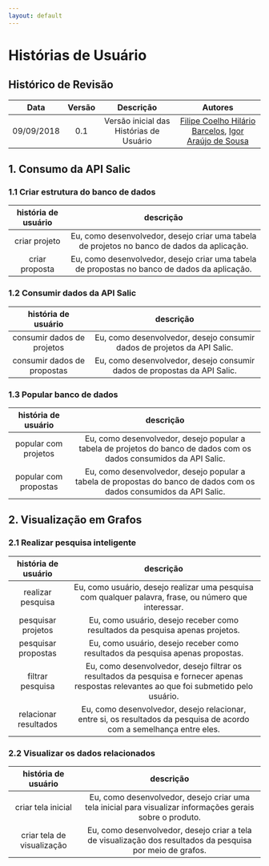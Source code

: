 ```yaml
---
layout: default
---
```


# Histórias de Usuário

## Histórico de Revisão

|           Data          |         Versão         |       Descrição   |         Autores   |
|:----------------------:|:------------------------:|:---------------------:|:--------------:|
| 09/09/2018         |           0.1                | Versão inicial das Histórias de Usuário | [Filipe Coelho Hilário Barcelos](https://github.com/FilipeKN4), [Igor Araújo de Sousa](https://github.com/zero101010) |

## 1. Consumo da API Salic

### 1.1 Criar estrutura do banco de dados

|**história de usuário** | **descrição** |
|:---:|:---:|
| criar projeto | Eu, como desenvolvedor, desejo criar uma tabela de projetos no banco de dados da aplicação. |
| criar proposta | Eu, como desenvolvedor, desejo criar uma tabela de propostas no banco de dados da aplicação. |

### 1.2 Consumir dados da API Salic

| **história de usuário** | **descrição** |
|:---:|:---:|
| consumir dados de projetos | Eu, como desenvolvedor, desejo consumir dados de projetos da API Salic. |
| consumir dados de propostas  | Eu, como desenvolvedor, desejo consumir dados de propostas da API Salic. |

### 1.3 Popular banco de dados

| **história de usuário** | **descrição** |
|:---:|:---:|
| popular com projetos | Eu, como desenvolvedor, desejo popular a tabela de projetos do banco de dados com os dados consumidos da API Salic. |
| popular com propostas | Eu, como desenvolvedor, desejo popular a tabela de propostas do banco de dados com os dados consumidos da API Salic. |

## 2. Visualização em Grafos

### 2.1 Realizar pesquisa inteligente

| **história de usuário** | **descrição** |
|:---:|:---:|
| realizar pesquisa | Eu, como usuário, desejo realizar uma pesquisa com qualquer palavra, frase, ou número que interessar. |
| pesquisar projetos | Eu, como usuário, desejo receber como resultados da pesquisa apenas projetos. |
| pesquisar propostas | Eu, como usuário, desejo receber como resultados da pesquisa apenas propostas. |
| filtrar pesquisa | Eu, como desenvolvedor, desejo filtrar os resultados da pesquisa e fornecer apenas respostas relevantes ao que foi submetido pelo usuário. |
| relacionar resultados | Eu, como desenvolvedor, desejo relacionar, entre si, os resultados da pesquisa de acordo com a semelhança entre eles. |

### 2.2 Visualizar os dados relacionados

| **história de usuário** | **descrição** |
|:---:|:---:|
| criar tela inicial | Eu, como desenvolvedor, desejo criar uma tela inicial para visualizar informações gerais sobre o produto. |
| criar tela de visualização | Eu, como desenvolvedor, desejo criar a tela de visualização dos resultados da pesquisa por meio de grafos. |
